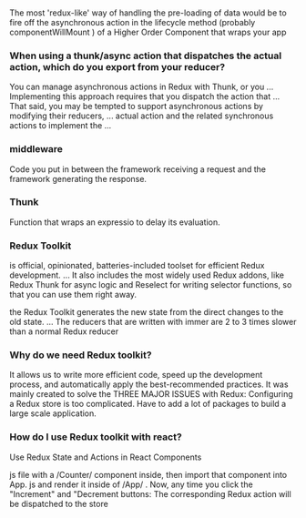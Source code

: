 ### 
The most 'redux-like' way of handling the pre-loading of data would be to fire off the asynchronous action in the lifecycle method (probably componentWillMount ) of a Higher Order Component that wraps your app


### When using a thunk/async action that dispatches the actual action, which do you export from your reducer?

 You can manage asynchronous actions in Redux with Thunk, or you ... Implementing this approach requires that you dispatch the action that ... That said​, you may be tempted to support asynchronous actions by modifying their reducers, ... actual action and the related synchronous actions to implement the ...


 ### middleware
 
Code you put in between the framework receiving a request and the framework generating the response.
### Thunk 
Function that wraps an expressio to delay its evaluation.


### Redux Toolkit 
is  official, opinionated, batteries-included toolset for efficient Redux development. ... It also includes the most widely used Redux addons, like Redux Thunk for async logic and Reselect for writing selector functions, so that you can use them right away.


the Redux Toolkit generates the new state from the direct changes to the old state. ... The reducers that are written with immer are 2 to 3 times slower than a normal Redux reducer


### Why do we need Redux toolkit?

It allows us to write more efficient code, speed up the development process, and automatically apply the best-recommended practices. It was mainly created to solve the THREE MAJOR ISSUES with Redux: Configuring a Redux store is too complicated. Have to add a lot of packages to build a large scale application.


### How do I use Redux toolkit with react?
Use Redux State and Actions in React Components

js file with a /Counter/ component inside, then import that component into App. js and render it inside of /App/ . Now, any time you click the "Increment" and "Decrement buttons: The corresponding Redux action will be dispatched to the store



















